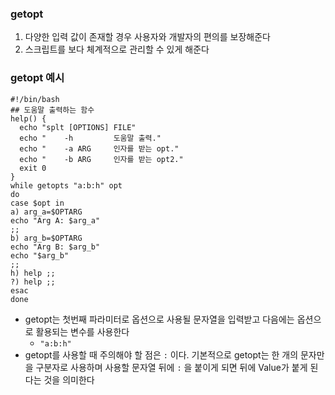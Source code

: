 ### getopt

1. 다양한 입력 값이 존재할 경우 사용자와 개발자의 편의를 보장해준다
2. 스크립트를 보다 체계적으로 관리할 수 있게 해준다

### getopt 예시

```shell
#!/bin/bash
## 도움말 출력하는 함수
help() {
  echo "splt [OPTIONS] FILE"
  echo "    -h         도움말 출력."
  echo "    -a ARG     인자를 받는 opt."
  echo "    -b ARG     인자를 받는 opt2."
  exit 0
}
while getopts "a:b:h" opt
do
case $opt in
a) arg_a=$OPTARG
echo "Arg A: $arg_a"
;;
b) arg_b=$OPTARG
echo "Arg B: $arg_b"
echo "$arg_b"
;;
h) help ;;
?) help ;;
esac
done
```

- getopt는 첫번째 파라미터로 옵션으로 사용될 문자열을 입력받고 다음에는 옵션으로 활용되는 변수를 사용한다
  - `"a:b:h"`
- getopt를 사용할 때 주의해야 할 점은 `:` 이다. 기본적으로 getopt는 한 개의 문자만을 구분자로 사용하며 사용할 문자열 뒤에 `:` 을 붙이게 되면 뒤에 Value가 붙게 된다는 것을 의미한다

 